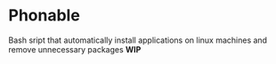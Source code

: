 # Phonable
Bash sript that automatically install applications on linux machines and remove unnecessary packages
**WIP**
